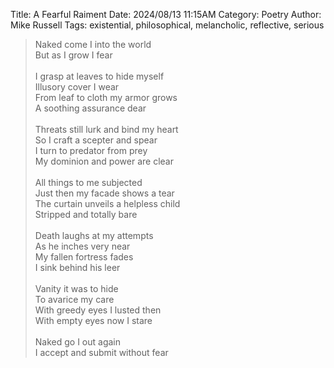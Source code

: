 Title: A Fearful Raiment
Date: 2024/08/13 11:15AM
Category: Poetry
Author: Mike Russell
Tags: existential, philosophical, melancholic, reflective, serious

> Naked come I into the world<br>
> But as I grow I fear<br><br>
> I grasp at leaves to hide myself<br>
> Illusory cover I wear<br>
> From leaf to cloth my armor grows<br>
> A soothing assurance dear<br><br>
> Threats still lurk and bind my heart<br>
> So I craft a scepter and spear<br>
> I turn to predator from prey<br>
> My dominion and power are clear<br><br>
> All things to me subjected<br>
> Just then my facade shows a tear<br>
> The curtain unveils a helpless child<br>
> Stripped and totally bare<br><br>
> Death laughs at my attempts<br>
> As he inches very near<br>
> My fallen fortress fades<br>
> I sink behind his leer<br><br>
> Vanity it was to hide<br>
> To avarice my care<br>
> With greedy eyes I lusted then<br>
> With empty eyes now I stare<br><br>
> Naked go I out again<br>
> I accept and submit without fear